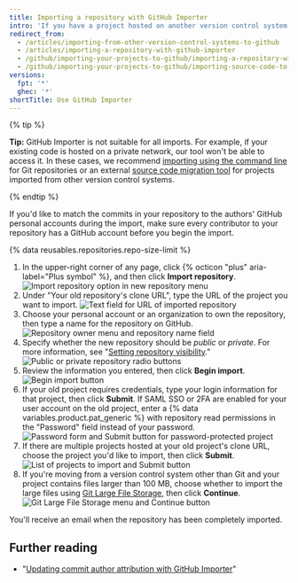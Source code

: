 ```yaml
---
title: Importing a repository with GitHub Importer
intro: 'If you have a project hosted on another version control system, you can automatically import it to GitHub using the GitHub Importer tool.'
redirect_from:
  - /articles/importing-from-other-version-control-systems-to-github
  - /articles/importing-a-repository-with-github-importer
  - /github/importing-your-projects-to-github/importing-a-repository-with-github-importer
  - /github/importing-your-projects-to-github/importing-source-code-to-github/importing-a-repository-with-github-importer
versions:
  fpt: '*'
  ghec: '*'
shortTitle: Use GitHub Importer
---
```

{% tip %}

**Tip:** GitHub Importer is not suitable for all imports. For example, if your existing code is hosted on a private network, our tool won't be able to access it. In these cases, we recommend [importing using the command line](/get-started/importing-your-projects-to-github/importing-source-code-to-github/importing-a-git-repository-using-the-command-line) for Git repositories or an external [source code migration tool](/get-started/importing-your-projects-to-github/importing-source-code-to-github/source-code-migration-tools) for projects imported from other version control systems.

{% endtip %}

If you'd like to match the commits in your repository to the authors' GitHub personal accounts during the import, make sure every contributor to your repository has a GitHub account before you begin the import.

{% data reusables.repositories.repo-size-limit %}

1. In the upper-right corner of any page, click {% octicon "plus" aria-label="Plus symbol" %}, and then click **Import repository**.
![Import repository option in new repository menu](/assets/images/help/importer/import-repository.png)
2. Under "Your old repository's clone URL", type the URL of the project you want to import.
![Text field for URL of imported repository](/assets/images/help/importer/import-url.png)
3. Choose your personal account or an organization to own the repository, then type a name for the repository on GitHub.
![Repository owner menu and repository name field](/assets/images/help/importer/import-repo-owner-name.png)
4. Specify whether the new repository should be *public* or *private*. For more information, see "[Setting repository visibility](/repositories/managing-your-repositorys-settings-and-features/managing-repository-settings/setting-repository-visibility)."
![Public or private repository radio buttons](/assets/images/help/importer/import-public-or-private.png)
5. Review the information you entered, then click **Begin import**.
![Begin import button](/assets/images/help/importer/begin-import-button.png)
6. If your old project requires credentials, type your login information for that project, then click **Submit**. 
If SAML SSO or 2FA are enabled for your user account on the old project, enter a {% data variables.product.pat_generic %} with repository read permissions in the "Password" field instead of your password.
![Password form and Submit button for password-protected project](/assets/images/help/importer/submit-old-credentials-importer.png)
7. If there are multiple projects hosted at your old project's clone URL, choose the project you'd like to import, then click **Submit**.
![List of projects to import and Submit button](/assets/images/help/importer/choose-project-importer.png)
8. If you're moving from a version control system other than Git and your project contains files larger than 100 MB, choose whether to import the large files using [Git Large File Storage](/repositories/working-with-files/managing-large-files), then click **Continue**.
![Git Large File Storage menu and Continue button](/assets/images/help/importer/select-gitlfs-importer.png)

You'll receive an email when the repository has been completely imported.

## Further reading

- "[Updating commit author attribution with GitHub Importer](/get-started/importing-your-projects-to-github/importing-source-code-to-github/updating-commit-author-attribution-with-github-importer)"
